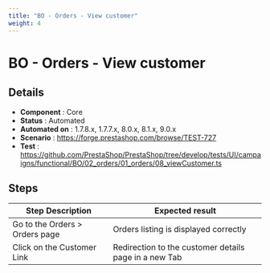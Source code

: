 ```yaml
---
title: "BO - Orders - View customer"
weight: 4
---
```


# BO - Orders - View customer
## Details
* **Component** : Core
* **Status** : Automated
* **Automated on** : 1.7.8.x, 1.7.7.x, 8.0.x, 8.1.x, 9.0.x
* **Scenario** : https://forge.prestashop.com/browse/TEST-727
* **Test** : https://github.com/PrestaShop/PrestaShop/tree/develop/tests/UI/campaigns/functional/BO/02_orders/01_orders/08_viewCustomer.ts

## Steps
| Step Description | Expected result |
| ----- | ----- |
| Go to the Orders > Orders page | Orders listing is displayed correctly |
| Click on the Customer Link | Redirection to the customer details page in a new Tab |
